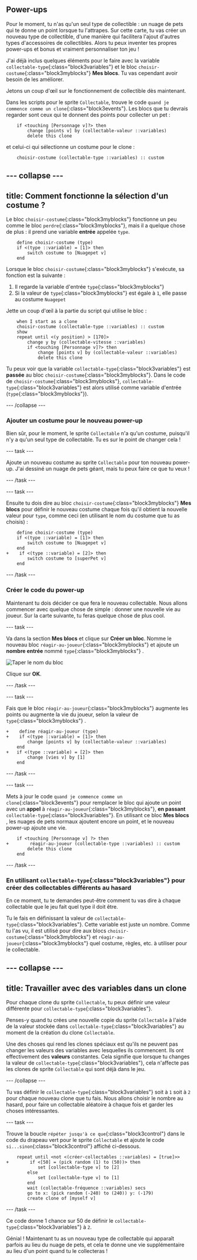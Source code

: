 ## Power-ups

Pour le moment, tu n'as qu'un seul type de collectible : un nuage de pets qui te donne un point lorsque tu l'attrapes. Sur cette carte, tu vas créer un nouveau type de collectible, d'une manière qui facilitera l'ajout d'autres types d'accessoires de collectibles. Alors tu peux inventer tes propres power-ups et bonus et vraiment personnaliser ton jeu !

J'ai déjà inclus quelques éléments pour le faire avec la variable `collectable-type`{:class="block3variables"} et le bloc `choisir-costume`{:class="block3myblocks"} **Mes blocs**. Tu vas cependant avoir besoin de les améliorer.

Jetons un coup d'œil sur le fonctionnement de collectible dès maintenant.

Dans les scripts pour le sprite `Collectable`, trouve le code `quand je commence comme un clone`{:class="block3events"}. Les blocs que tu devrais regarder sont ceux qui te donnent des points pour collecter un pet :

```blocks3
    if <touching [Personnage v]?> then
        change [points v] by (collectable-valeur ::variables)
        delete this clone
```

et celui-ci qui sélectionne un costume pour le clone :

```blocks3
    choisir-costume (collectable-type ::variables) :: custom
```

--- collapse ---
---
title: Comment fonctionne la sélection d'un costume ?
---

Le bloc `choisir-costume`{:class="block3myblocks"} fonctionne un peu comme le bloc `perdre`{:class="block3myblocks"}, mais il a quelque chose de plus : il prend une variable **entrée** appelée `type`.

```blocks3
    define choisir-costume (type)
    if <(type ::variable) = [1]> then
        switch costume to [Nuagepet v]
    end
```

Lorsque le bloc `choisir-costume`{:class="block3myblocks"} s'exécute, sa fonction est la suivante :

 1. Il regarde la variable d'entrée `type`{:class="block3myblocks"}
 1. Si la valeur de `type`{:class="block3myblocks"} est égale à `1`, elle passe au costume `Nuagepet`

Jette un coup d'œil à la partie du script qui utilise le bloc :

```blocks3
    when I start as a clone
    choisir-costume (collectable-type ::variables) :: custom
    show
    repeat until <(y position) > [170]>
        change y by (collectable-vitesse ::variables)
        if <touching [Personnage v]?> then
            change [points v] by (collectable-valeur ::variables)
            delete this clone
```

Tu peux voir que la variable `collectable-type`{:class="block3variables"} est **passée** au bloc `choisir-costume`{:class="block3myblocks"}. Dans le code de `choisir-costume`{:class="block3myblocks"}, `collectable-type`{:class="block3variables"} est alors utilisé comme variable d'entrée (`type`{:class="block3myblocks"}).

--- /collapse ---

### Ajouter un costume pour le nouveau power-up

Bien sûr, pour le moment, le sprite `Collectable` n'a qu'un costume, puisqu'il n'y a qu'un seul type de collectable. Tu es sur le point de changer cela !

--- task ---

Ajoute un nouveau costume au sprite `Collectable` pour ton nouveau power-up. J'ai dessiné un nuage de pets géant, mais tu peux faire ce que tu veux !

--- /task ---

--- task ---

Ensuite tu dois dire au bloc `choisir-costume`{:class="block3myblocks"} **Mes blocs** pour définir le nouveau costume chaque fois qu'il obtient la nouvelle valeur pour `type`, comme ceci (en utilisant le nom du costume que tu as choisis) :

```blocks3
    define choisir-costume (type)
    if <(type ::variable) = [1]> then
        switch costume to [Nuagepet v]
    end
+    if <(type ::variable) = [2]> then
        switch costume to [superPet v]
    end
```

--- /task ---

### Créer le code du power-up

Maintenant tu dois décider ce que fera le nouveau collectable. Nous allons commencer avec quelque chose de simple : donner une nouvelle vie au joueur. Sur la carte suivante, tu feras quelque chose de plus cool.

--- task ---

Va dans la section **Mes blocs** et clique sur **Créer un bloc**. Nomme le nouveau bloc `réagir-au-joueur`{:class="block3myblocks"} et ajoute un **nombre entrée** nommé `type`{:class="block3myblocks"} .

![Taper le nom du bloc](images/powerupMakeName.png)

Clique sur **OK**.

--- /task ---

--- task ---

Fais que le bloc `réagir-au-joueur`{:class="block3myblocks"} augmente les points ou augmente la vie du joueur, selon la valeur de `type`{:class="block3myblocks"} .

```blocks3
+    define réagir-au-joueur (type)
+    if <(type ::variable) = [1]> then
        change [points v] by (collectable-valeur ::variables)
    end
+   if <(type ::variable) = [2]> then
        change [vies v] by [1]
    end
```

--- /task ---

--- task ---

Mets à jour le code `quand je commence comme un clone`{:class="block3events"} pour remplacer le bloc qui ajoute un point avec un **appel** à `réagir-au-joueur`{:class="block3myblocks"}, **en passant** `collectable-type`{:class="block3variables"}. En utilisant ce bloc **Mes blocs** , les nuages de pets normaux ajoutent encore un point, et le nouveau power-up ajoute une vie.

```blocks3
    if <touching [Personnage v] ?> then
+        réagir-au-joueur (collectable-type ::variables) :: custom
        delete this clone
    end
```

--- /task ---

### En utilisant `collectable-type`{:class="block3variables"} pour créer des collectables différents au hasard

En ce moment, tu te demandes peut-être comment tu vas dire à chaque collectable que le jeu fait quel type il doit être.

Tu le fais en définissant la valeur de `collectable-type`{:class="block3variables"}. Cette variable est juste un nombre. Comme tu l'as vu, il est utilisé pour dire aux blocs `choisir-costume`{:class="block3myblocks"} et `réagir-au-joueur`{:class="block3myblocks"} quel costume, règles, etc. à utiliser pour le collectable.

--- collapse ---
---
title: Travailler avec des variables dans un clone
---

Pour chaque clone du sprite `Collectable`, tu peux définir une valeur différente pour `collectable-type`{:class="block3variables"}.

Penses-y quand tu crées une nouvelle copie du sprite `Collectable` à l'aide de la valeur stockée dans `collectable-type`{:class="block3variables"} au moment de la création du clone `Collectable`.

Une des choses qui rend les clones spéciaux est qu'ils ne peuvent pas changer les valeurs des variables avec lesquelles ils commencent. Ils ont effectivement des **valeurs** constantes. Cela signifie que lorsque tu changes la valeur de `collectable-type`{:class="block3variables"}, cela n'affecte pas les clones de sprite `Collectable` qui sont déjà dans le jeu.

--- /collapse ---

Tu vas définir le `collectable-type`{:class="block3variables"} soit à `1` soit à `2` pour chaque nouveau clone que tu fais. Nous allons choisir le nombre au hasard, pour faire un collectable aléatoire à chaque fois et garder les choses intéressantes.

--- task ---

Trouve la boucle `répéter jusqu'à ce que`{:class="block3control"} dans le code du drapeau vert pour le sprite `Collectable` et ajoute le code `si...sinon`{:class="block3control"} affiché ci-dessous.

```blocks3
    repeat until <not <(créer-collectables ::variables) = [true]>>
+        if <[50] = (pick random (1) to (50))> then
            set [collectable-type v] to [2]
        else
            set [collectable-type v] to [1]
        end
        wait (collectable-fréquence ::variables) secs
        go to x: (pick random (-240) to (240)) y: (-179)
        create clone of [myself v]
```

--- /task ---

Ce code donne 1 chance sur 50 de définir le `collectable-type`{:class="block3variables"} à `2`.

Génial ! Maintenant tu as un nouveau type de collectable qui apparaît parfois au lieu du nuage de pets, et cela te donne une vie supplémentaire au lieu d'un point quand tu le collecteras !
